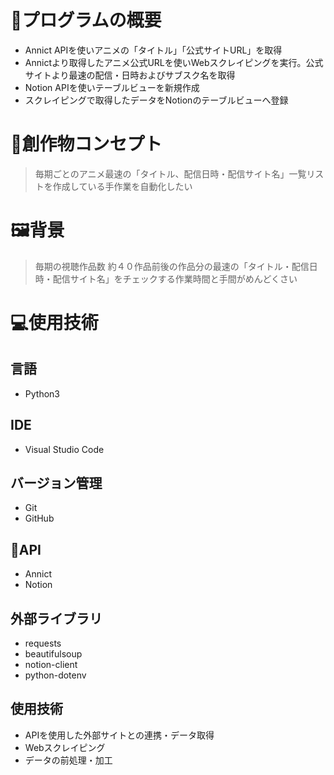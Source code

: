 # 🚀プログラムの概要
  - Annict APIを使いアニメの「タイトル」「公式サイトURL」を取得
  - Annictより取得したアニメ公式URLを使いWebスクレイピングを実行。公式サイトより最速の配信・日時およびサブスク名を取得
  - Notion APIを使いテーブルビューを新規作成
  - スクレイピングで取得したデータをNotionのテーブルビューへ登録
  
##
# 🤖創作物コンセプト
  >毎期ごとのアニメ最速の「タイトル、配信日時・配信サイト名」一覧リストを作成している手作業を自動化したい

##
# 🖼️背景
  >毎期の視聴作品数 約４０作品前後の作品分の最速の「タイトル・配信日時・配信サイト名」をチェックする作業時間と手間がめんどくさい
## 
# 💻使用技術
## 言語
  - Python3
## IDE
  - Visual Studio Code
  
## バージョン管理
  - Git
  - GitHub

## 🔑API
  - Annict
  - Notion
  
## 外部ライブラリ
  - requests
  - beautifulsoup
  - notion-client
  - python-dotenv

## 使用技術
  - APIを使用した外部サイトとの連携・データ取得
  - Webスクレイピング
  - データの前処理・加工


  
